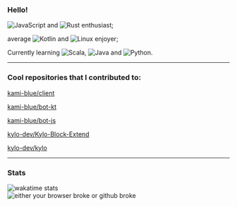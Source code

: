 ### Hello!

![JavaScript](https://img.shields.io/badge/-JavaScript-%23f1e05a) and ![Rust](https://img.shields.io/badge/-Rust-%23dea584) enthusiast;

average ![Kotlin](https://img.shields.io/badge/-Kotlin-%23F18E33) and ![Linux](https://img.shields.io/badge/-Linux-%230a0a0a) enjoyer;

Currently learning ![Scala](https://img.shields.io/badge/-Scala-%23f34b7d), ![Java](https://img.shields.io/badge/-Java-%23b07219) and ![Python](https://img.shields.io/badge/-Python-%233572A5).

___
### Cool repositories that I contributed to:
[kami-blue/client](https://github.com/kami-blue/client/)

[kami-blue/bot-kt](https://github.com/kami-blue/bot-kt/)

[kami-blue/bot-js](https://github.com/kami-blue/bot-js)

[kylo-dev/Kylo-Block-Extend](https://github.com/kylo-dev/Kylo-Block-Extend)

[kylo-dev/kylo](https://github.com/kylo-dev/kylo)

___
### Stats
![wakatime stats](https://github-readme-stats.vercel.app/api/wakatime?username=sourTaste000)  
![either your browser broke or github broke](https://github-readme-stats.vercel.app/api?username=sourTaste000&theme=vue&count_private=true&include_all_commits=true)
